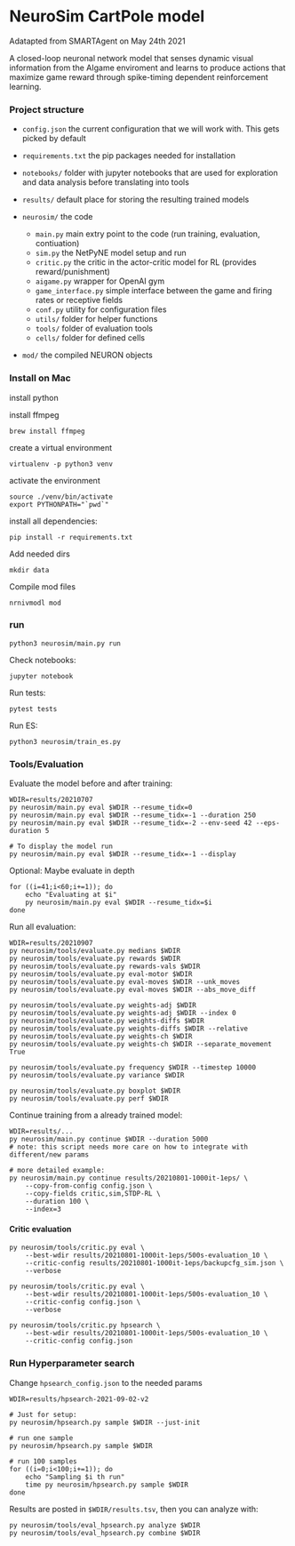 # NeuroSim CartPole model
Adatapted from SMARTAgent on May 24th 2021

A closed-loop neuronal network model that senses dynamic visual information from the AIgame enviroment and learns to produce actions that maximize game reward through spike-timing dependent reinforcement learning.

### Project structure

- `config.json` the current configuration that we will work with. This gets picked by default
- `requirements.txt` the pip packages needed for installation
- `notebooks/` folder with jupyter notebooks that are used for exploration and data analysis before translating into tools
- `results/` default place for storing the resulting trained models
- `neurosim/` the code
    - `main.py` main extry point to the code (run training, evaluation, contiuation)
    - `sim.py` the NetPyNE model setup and run
    - `critic.py` the critic in the actor-critic model for RL (provides reward/punishment)
    - `aigame.py` wrapper for OpenAI gym
    - `game_interface.py` simple interface between the game and firing rates or receptive fields
    - `conf.py` utility for configuration files
    - `utils/` folder for helper functions
    - `tools/` folder of evaluation tools
    - `cells/` folder for defined cells

- `mod/` the compiled NEURON objects



### Install on Mac

install python

install ffmpeg

    brew install ffmpeg

create a virtual environment

    virtualenv -p python3 venv

activate the environment

    source ./venv/bin/activate
    export PYTHONPATH="`pwd`"

install all dependencies:

    pip install -r requirements.txt

Add needed dirs

    mkdir data

Compile mod files

    nrnivmodl mod

### run

    python3 neurosim/main.py run

Check notebooks:

    jupyter notebook

Run tests:

    pytest tests

Run ES:
    
    python3 neurosim/train_es.py

### Tools/Evaluation

Evaluate the model before and after training:
    
    WDIR=results/20210707
    py neurosim/main.py eval $WDIR --resume_tidx=0
    py neurosim/main.py eval $WDIR --resume_tidx=-1 --duration 250
    py neurosim/main.py eval $WDIR --resume_tidx=-2 --env-seed 42 --eps-duration 5

    # To display the model run
    py neurosim/main.py eval $WDIR --resume_tidx=-1 --display

Optional: Maybe evaluate in depth

    for ((i=41;i<60;i+=1)); do
        echo "Evaluating at $i"
        py neurosim/main.py eval $WDIR --resume_tidx=$i
    done

Run all evaluation:

    WDIR=results/20210907
    py neurosim/tools/evaluate.py medians $WDIR
    py neurosim/tools/evaluate.py rewards $WDIR
    py neurosim/tools/evaluate.py rewards-vals $WDIR
    py neurosim/tools/evaluate.py eval-motor $WDIR
    py neurosim/tools/evaluate.py eval-moves $WDIR --unk_moves
    py neurosim/tools/evaluate.py eval-moves $WDIR --abs_move_diff

    py neurosim/tools/evaluate.py weights-adj $WDIR
    py neurosim/tools/evaluate.py weights-adj $WDIR --index 0
    py neurosim/tools/evaluate.py weights-diffs $WDIR
    py neurosim/tools/evaluate.py weights-diffs $WDIR --relative
    py neurosim/tools/evaluate.py weights-ch $WDIR
    py neurosim/tools/evaluate.py weights-ch $WDIR --separate_movement True

    py neurosim/tools/evaluate.py frequency $WDIR --timestep 10000
    py neurosim/tools/evaluate.py variance $WDIR

    py neurosim/tools/evaluate.py boxplot $WDIR
    py neurosim/tools/evaluate.py perf $WDIR

Continue training from a already trained model:

    WDIR=results/...
    py neurosim/main.py continue $WDIR --duration 5000
    # note: this script needs more care on how to integrate with different/new params

    # more detailed example:
    py neurosim/main.py continue results/20210801-1000it-1eps/ \
        --copy-from-config config.json \
        --copy-fields critic,sim,STDP-RL \
        --duration 100 \
        --index=3

#### Critic evaluation

    py neurosim/tools/critic.py eval \
        --best-wdir results/20210801-1000it-1eps/500s-evaluation_10 \
        --critic-config results/20210801-1000it-1eps/backupcfg_sim.json \
        --verbose

    py neurosim/tools/critic.py eval \
        --best-wdir results/20210801-1000it-1eps/500s-evaluation_10 \
        --critic-config config.json \
        --verbose

    py neurosim/tools/critic.py hpsearch \
        --best-wdir results/20210801-1000it-1eps/500s-evaluation_10 \
        --critic-config config.json

### Run Hyperparameter search

Change `hpsearch_config.json` to the needed params

    WDIR=results/hpsearch-2021-09-02-v2

    # Just for setup:
    py neurosim/hpsearch.py sample $WDIR --just-init

    # run one sample
    py neurosim/hpsearch.py sample $WDIR
    
    # run 100 samples
    for ((i=0;i<100;i+=1)); do
        echo "Sampling $i th run"
        time py neurosim/hpsearch.py sample $WDIR
    done

Results are posted in `$WDIR/results.tsv`, then you can analyze with:

    py neurosim/tools/eval_hpsearch.py analyze $WDIR
    py neurosim/tools/eval_hpsearch.py combine $WDIR
